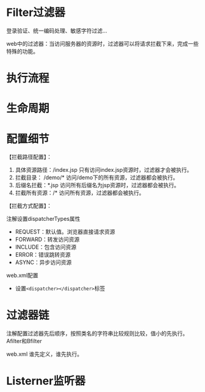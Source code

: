 # Filter过滤器

登录验证、统一编码处理、敏感字符过滤...



web中的过滤器：当访问服务器的资源时，过滤器可以将请求拦截下来，完成一些特殊的功能。

# 执行流程

# 生命周期

# 配置细节

【拦截路径配置】：

1. 具体资源路径：/index.jsp  只有访问index.jsp资源时，过滤器才会被执行。
2. 拦截目录： /demo/*    访问/demo下的所有资源，过滤器都会被执行。
3. 后缀名拦截：*.jsp  访问所有后缀名为jsp资源时，过滤器都会被执行。
4. 拦截所有资源：/*  访问所有资源，过滤器都会被执行。

【拦截方式配置】：

注解设置dispatcherTypes属性

- REQUEST：默认值。浏览器直接请求资源
- FORWARD：转发访问资源
- INCLUDE：包含访问资源
- ERROR：错误跳转资源
- ASYNC：异步访问资源

web.xml配置

- 设置`<dispatcher></dispatcher>`标签

# 过滤器链

注解配置过滤器先后顺序，按照类名的字符串比较规则比较，值小的先执行。Afilter和Bfilter

web.xml 谁先定义，谁先执行。



# Listerner监听器

